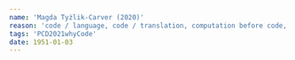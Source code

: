 ```yaml
---
name: 'Magda Tyżlik-Carver (2020)'
reason: 'code / language, code / translation, computation before code, worlding practices'
tags: 'PCD2021whyCode'
date: 1951-01-03
---
```

